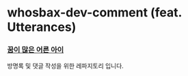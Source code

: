 # whosbax-dev-comment (feat. Utterances)

### [꿈이 많은 어른 아이](https://whosbax.netlify.app/)

방명록 및 댓글 작성을 위한 레파지토리 입니다.
